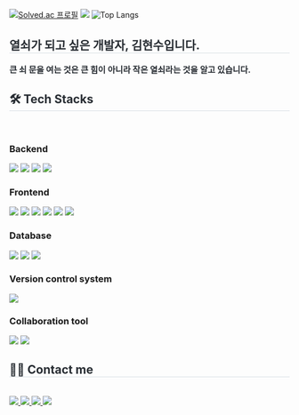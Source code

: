 [![Solved.ac 프로필](http://mazassumnida.wtf/api/v2/generate_badge?boj=wshyhs)](https://solved.ac/wshyhs)
[<img src="http://mazandi.herokuapp.com/api?handle=wshyhs&theme=warm"/>](https://solved.ac/wshyhs)
![Top Langs](https://github-readme-stats.vercel.app/api/top-langs/?username=kimhynsoo&layout=compact)
<div align= "center">
    </div>
    <div style="text-align: left;"> 
    <h2 style="border-bottom: 1px solid #d8dee4; color: #282d33;"> 열쇠가 되고 싶은 개발자, 김현수입니다. </h2>  
    <div style="font-weight: 700; font-size: 15px; text-align: left; color: #282d33;"> 큰 쇠 문을 여는 것은 큰 힘이 아니라 작은 열쇠라는 것을 알고 있습니다. </div> 
    </div>
    <div style="text-align: left;">
    <h2 style="border-bottom: 1px solid #d8dee4; color: #282d33;"> 🛠️ Tech Stacks </h2> <br> 
    <div style="margin: ; text-align: left;" "text-align: left;"> 
          <h3>Backend</h3>
          <img src="https://img.shields.io/badge/Java-007396?style=flat&logo=Java&logoColor=white">
          <img src="https://img.shields.io/badge/Spring-6DB33F?style=flat&logo=Spring&logoColor=white">
          <img src="https://img.shields.io/badge/Python-3776AB?style=flat&logo=Python&logoColor=white">
          <img src="https://img.shields.io/badge/Linux-FCC624?style=flat&logo=Linux&logoColor=white">
          <h3>Frontend</h3>
          <img src="https://img.shields.io/badge/HTML5-E34F26?style=flat&logo=HTML5&logoColor=white">
          <img src="https://img.shields.io/badge/CSS3-1572B6?style=flat&logo=CSS3&logoColor=white">
          <img src="https://img.shields.io/badge/Javascript-F7DF1E?style=flat&logo=Javascript&logoColor=white">
          <img src="https://img.shields.io/badge/React-61DAFB?style=flat&logo=React&logoColor=white">
          <img src="https://img.shields.io/badge/Vue.js-4FC08D?style=flat&logo=Vue.js&logoColor=white">
          <img src="https://img.shields.io/badge/Node.js-339933?style=flat&logo=Node.js&logoColor=white">
          <h3>Database</h3>
          <img src="https://img.shields.io/badge/MySQL-4479A1?style=flat&logo=MySQL&logoColor=white">
          <img src="https://img.shields.io/badge/Oracle-F80000?style=flat&logo=Oracle&logoColor=white">
          <img src="https://img.shields.io/badge/MongoDB-47A248?style=flat&logo=MongoDB&logoColor=white">
          <h3>Version control system</h3>
          <img src="https://img.shields.io/badge/Github-181717?style=flat&logo=Github&logoColor=white">
          <h3>Collaboration tool</h3>
          <img src="https://img.shields.io/badge/Notion-000000?style=flat&logo=Notion&logoColor=white">
          <img src="https://img.shields.io/badge/Trello-0052CC?style=flat&logo=Trello&logoColor=white">
          </div>
    </div>
    <div style="text-align: left;">
    <h2 style="border-bottom: 1px solid #d8dee4; color: #282d33;"> 🧑‍💻 Contact me </h2> <br> 
    <div style="text-align: left;"> <a href=https://www.instagram.com/without_cowardice/> <img src="https://img.shields.io/badge/Instagram-E4405F?style=flat&logo=Instagram&logoColor=white&link=https://www.instagram.com/without_cowardice/"> </a>
         <a href=https://romantic-realization.tistory.com/> <img src="https://img.shields.io/badge/Tistory-000000?style=flat&logo=Tistory&logoColor=white&link=https://romantic-realization.tistory.com/"> </a>
         <a href=mailto:wshyhs@gmail.com> <img src="https://img.shields.io/badge/Gmail-EA4335?style=flat&logo=Gmail&logoColor=white&link=mailto:wshyhs@gmail.com"> </a>
         <a href=https://www.notion.so/8ab6040ffd9a45b7aa26686a7a0076fd?source=copy_link> <img src="https://img.shields.io/badge/Notion-000000?style=flat&logo=Notion&logoColor=white&link=https://www.notion.so/8ab6040ffd9a45b7aa26686a7a0076fd?source=copy_link"> </a>
          </div>  <br> 
    <div style="text-align: left;">  </div> 
    </div>
   
